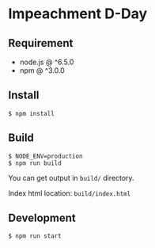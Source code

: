 # Impeachment D-Day

## Requirement

* node.js @ ^6.5.0
* npm @ ^3.0.0


## Install

```shell
$ npm install
```


## Build

```shell
$ NODE_ENV=production
$ npm run build
```

You can get output in ``build/`` directory.

Index html location: ``build/index.html``


## Development

```shell
$ npm run start
```

